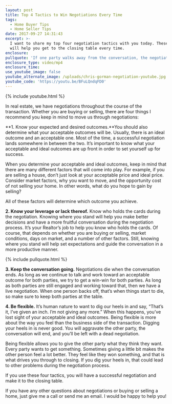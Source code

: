 ```yaml
---
layout: post
title: Top 4 Tactics to Win Negotiations Every Time
tags:
  - Home Buyer Tips
  - Home Seller Tips
date: 2017-09-27 14:31:43
excerpt: >-
  I want to share my top four negotiation tactics with you today. These tactics
  will help you get to the closing table every time.
enclosure:
pullquote: 'If one party walks away from the conversation, the negotiation starts to die.'
enclosure_type: video/mp4
enclosure_time:
use_youtube_image: false
youtube_alternate_image: /uploads/chris-gorman-negotiation-youtube.jpg
youtube_code: 'https://youtu.be/BFuLQndqFD0'
---
```



{% include youtube.html %}

In real estate, we have negotiations throughout the course of the transaction. Whether you are buying or selling, there are four things I recommend you keep in mind to move us through negotiations:

**1. Know your expected and desired outcomes.**You should also determine what your acceptable outcomes will be. Usually, there is an ideal outcome and an acceptable one. Most of the time, a successful negotiation lands somewhere in between the two. It’s important to know what your acceptable and ideal outcomes are up front in order to set yourself up for success.

When you determine your acceptable and ideal outcomes, keep in mind that there are many different factors that will come into play. For example, if you are selling a house, don’t just look at your acceptable price and ideal price. Consider market factors, why you want to move, and the opportunity cost of not selling your home. In other words, what do you hope to gain by selling?

All of these factors will determine which outcome you achieve.

**2. Know your leverage or lack thereof.** Know who holds the cards during the negotiation. Knowing where you stand will help you make better decisions and have a more fruitful conversation during the negotiation process. It’s your Realtor’s job to help you know who holds the cards. Of course, that depends on whether you are buying or selling, market conditions, days on market, and a number of other factors. Still, knowing where you stand will help set expectations and guide the conversation in a more productive manner.

{% include pullquote.html %}

**3. Keep the conversation going.** Negotiations die when the conversation ends. As long as we continue to talk and work toward an acceptable outcome for both parties, we try to get a win-win for both parties. As long as both parties are still engaged and working toward that, then we have a live negotiation. When one person backs off, that’s when things start to die, so make sure to keep both parties at the table.

**4. Be flexible.** It’s human nature to want to dig our heels in and say, “That’s it, I’ve given an inch. I’m not giving any more.” When this happens, you’ve lost sight of your acceptable and ideal outcomes. Being flexible is more about the way you feel than the business side of the transaction. Digging your heels in is never good. You will aggravate the other party, the conversation will end, and you’ll be left with a dead negotiation.

Being flexible allows you to give the other party what they think they want. Every party wants to get something. Sometimes giving a little bit makes the other person feel a lot better. They feel like they won something, and that is what drives you through to closing. If you dig your heels in, that could lead to other problems during the negotiation process.

If you use these four tactics, you will have a successful negotiation and make it to the closing table.

If you have any other questions about negotiations or buying or selling a home, just give me a call or send me an email. I would be happy to help you!
